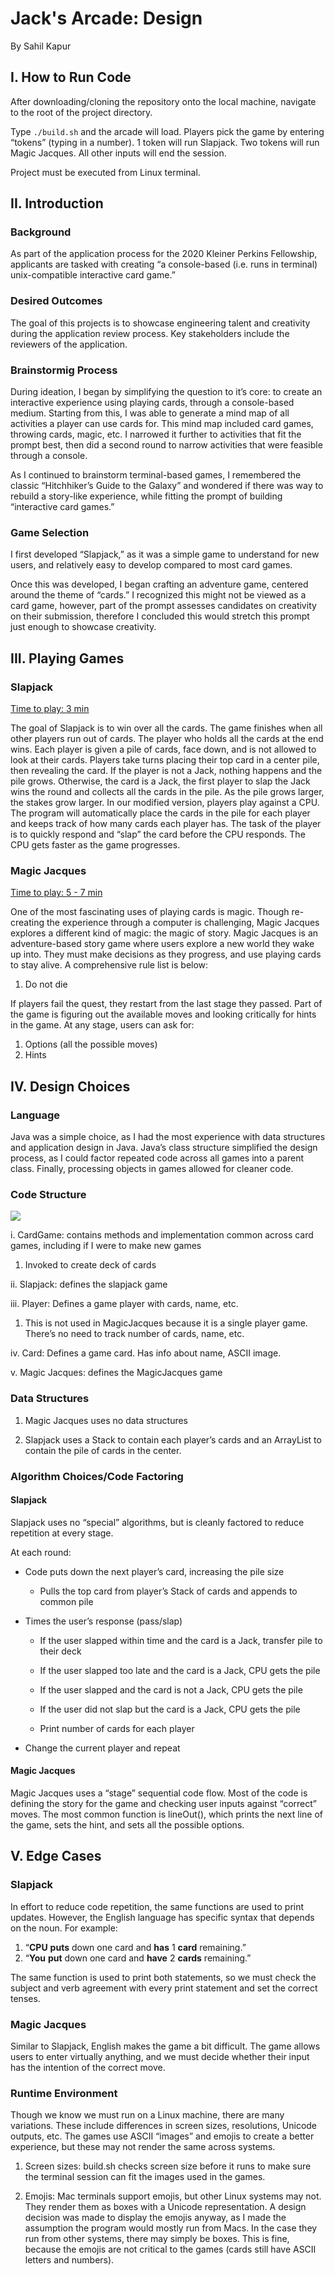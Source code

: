 # Jack's Arcade: Design
By Sahil Kapur

## I. How to Run Code
After downloading/cloning the repository onto the local machine, navigate to the root of the project directory.

Type `./build.sh` and the arcade will load. Players pick the game by entering “tokens” (typing in a number). 1 token will run Slapjack. Two tokens will run Magic Jacques. All other inputs will end the session.

Project must be executed from Linux terminal.

## II. Introduction

### Background

As part of the application process for the 2020 Kleiner Perkins Fellowship, applicants are tasked with creating “a console-based (i.e. runs in terminal) unix-compatible interactive card game.”

### Desired Outcomes
The goal of this projects is to showcase engineering talent and creativity during the application review process. Key stakeholders include the reviewers of the application.

### Brainstormig Process

During ideation, I began by simplifying the question to it’s core: to create an interactive experience using playing cards, through a console-based medium. Starting from this, I was able to generate a mind map of all activities a player can use cards for. This mind map included card games, throwing cards, magic, etc. I narrowed it further to activities that fit the prompt best, then did a second round to narrow activities that were feasible through a console.

As I continued to brainstorm terminal-based games, I remembered the classic “Hitchhiker’s Guide to the Galaxy” and wondered if there was way to rebuild a story-like experience, while fitting the prompt of building “interactive card games.”

### Game Selection

I first developed “Slapjack,” as it was a simple game to understand for new users, and relatively easy to develop compared to most card games.

Once this was developed, I began crafting an adventure game, centered around the theme of “cards.” I recognized this might not be viewed as a card game, however, part of the prompt assesses candidates on creativity on their submission, therefore I concluded this would stretch this prompt just enough to showcase creativity.

## III. Playing Games

### Slapjack
<u>Time to play: 3 min</u>

The goal of Slapjack is to win over all the cards. The game finishes when all other players run out of cards. The player who holds all the cards at the end wins.
Each player is given a pile of cards, face down, and is not allowed to look at their cards. Players take turns placing their top card in a center pile, then revealing the card. If the player is not a Jack, nothing happens and the pile grows. Otherwise, the card is a Jack, the first player to slap the Jack wins the round and collects all the cards in the pile. As the pile grows larger, the stakes grow larger.
In our modified version, players play against a CPU. The program will automatically place the cards in the pile for each player and keeps track of how many cards each player has. The task of the player is to quickly respond and “slap” the card before the CPU responds. The CPU gets faster as the game progresses.

### Magic Jacques
<u>Time to play: 5 - 7 min</u>

One of the most fascinating uses of playing cards is magic. Though re-creating the experience through a computer is challenging, Magic Jacques explores a different kind of magic: the magic of story.
Magic Jacques is an adventure-based story game where users explore a new world they wake up into. They must make decisions as they progress, and use playing cards to stay alive. A comprehensive rule list is below:

1.	Do not die

If players fail the quest, they restart from the last stage they passed. Part of the game is figuring out the available moves and looking critically for hints in the game. At any stage, users can ask for:

1.	Options (all the possible moves)
2.	Hints

## IV. Design Choices

### Language

Java was a simple choice, as I had the most experience with data structures and application design in Java. Java’s class structure simplified the design process, as I could factor repeated code across all games into a parent class. Finally, processing objects in games allowed for cleaner code.

### Code Structure

![](JavaStructure.png)

i. CardGame: contains methods and implementation common across card games, including if I were to make new games
1.	Invoked to create deck of cards

ii.	Slapjack: defines the slapjack game

iii.	Player: Defines a game player with cards, name, etc.
1.	This is not used in MagicJacques because it is a single player game. There’s no need to track number of cards, name, etc.

iv.	Card: Defines a game card. Has info about name, ASCII image.

v.	Magic Jacques: defines the MagicJacques game

### Data Structures

1. Magic Jacques uses no data structures

2. Slapjack uses a Stack to contain each player’s cards and an ArrayList to contain the pile of cards in the center.

### Algorithm Choices/Code Factoring

#### Slapjack

Slapjack uses no “special” algorithms, but is cleanly factored to reduce repetition at every stage.

At each round:

- Code puts down the next player’s card, increasing the pile size

  - Pulls the top card from player’s Stack of cards and appends to common pile

- Times the user’s response (pass/slap)

  - If the user slapped within time and the card is a Jack, transfer pile to their deck

  - If the user slapped too late and the card is a Jack, CPU gets the pile
  - If the user slapped and the card is not a Jack, CPU gets the pile

  - If the user did not slap but the card is a Jack, CPU gets the pile

  - Print number of cards for each player

- Change the current player and repeat

#### Magic Jacques

Magic Jacques uses a “stage” sequential code flow. Most of the code is defining the story for the game and checking user inputs against “correct” moves. The most common function is lineOut(), which prints the next line of the game, sets the hint, and sets all the possible options.

## V. Edge Cases

### Slapjack

 In effort to reduce code repetition, the same functions are used to print updates. However, the English language has specific syntax that depends on the noun. For example:

1.	“<strong>CPU</strong> <strong>puts</strong> down one card and <strong>has</strong> 1 <strong>card</strong> remaining.”
2.	“<strong>You</strong> <strong>put</strong> down one card and <strong>have</strong> 2 <strong>cards</strong> remaining.”

The same function is used to print both statements, so we must check the subject and verb agreement with every print statement and set the correct tenses.

### Magic Jacques

Similar to Slapjack, English makes the game a bit difficult. The game allows users to enter virtually anything, and we must decide whether their input has the intention of the correct move.

### Runtime Environment

Though we know we must run on a Linux machine, there are many variations. These include differences in screen sizes, resolutions, Unicode outputs, etc. The games use ASCII “images” and emojis to create a better experience, but these may not render the same across systems.

1. Screen sizes: build.sh checks screen size before it runs to make sure the terminal session can fit the images used in the games.

2. Emojis: Mac terminals support emojis, but other Linux systems may not. They render them as boxes with a Unicode representation. A design decision was made to display the emojis anyway, as I made the assumption the program would mostly run from Macs. In the case they run from other systems, there may simply be boxes. This is fine, because the emojis are not critical to the games (cards still have ASCII letters and numbers).